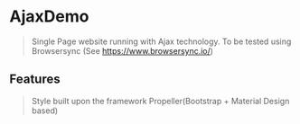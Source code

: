 # AjaxDemo
>   Single Page website running with Ajax technology.
>   To be tested using Browsersync (See https://www.browsersync.io/)

## Features
>   Style built upon the framework Propeller(Bootstrap + Material Design based) 
